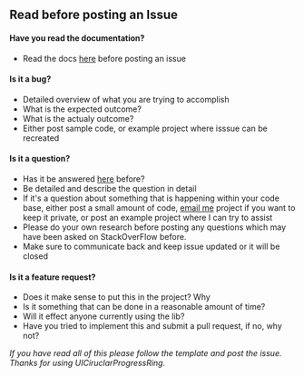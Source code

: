 ## Read before posting an Issue

#### Have you read the documentation?

- Read the docs [here](http://htmlpreview.github.io/?https://github.com/luispadron/UICircularProgressRing/blob/master/docs/index.html) before posting an issue

#### Is it a bug? 

- Detailed overview of what you are trying to accomplish
- What is the expected outcome?
- What is the actualy outcome?
- Either post sample code, or example project where isssue can be recreated

#### Is it a question?

- Has it be answered [here](https://github.com/luispadron/UICircularProgressRing/issues?utf8=✓&q=) before?
- Be detailed and describe the question in detail
- If it's a question about something that is happening within your code base, either post a small amount of code, [email me](mailto:luis@luispadron.com) project if you want to keep it private, or post an example project where I can try to assist
- Please do your own research before posting any questions which may have been asked on StackOverFlow before. 
- Make sure to communicate back and keep issue updated or it will be closed

#### Is it a feature request?

- Does it make sense to put this in the project? Why
- Is it something that can be done in a reasonable amount of time?
- Will it effect anyone currently using the lib?
- Have you tried to implement this and submit a pull request, if no, why not?


_If you have read all of this please follow the template and post the issue. Thanks for using UICiruclarProgressRing._